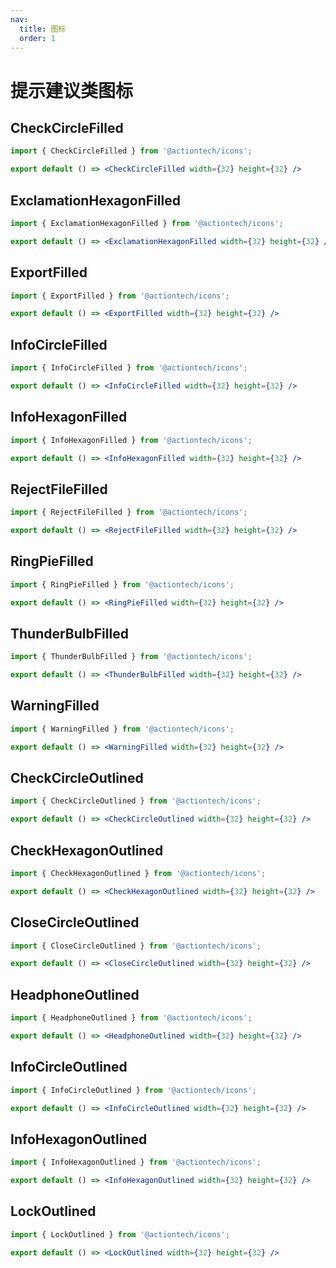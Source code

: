 ```yaml
---
nav:
  title: 图标
  order: 1
---
```

# 提示建议类图标
## CheckCircleFilled
```jsx
import { CheckCircleFilled } from '@actiontech/icons';

export default () => <CheckCircleFilled width={32} height={32} />
```

## ExclamationHexagonFilled
```jsx
import { ExclamationHexagonFilled } from '@actiontech/icons';

export default () => <ExclamationHexagonFilled width={32} height={32} />
```

## ExportFilled
```jsx
import { ExportFilled } from '@actiontech/icons';

export default () => <ExportFilled width={32} height={32} />
```

## InfoCircleFilled
```jsx
import { InfoCircleFilled } from '@actiontech/icons';

export default () => <InfoCircleFilled width={32} height={32} />
```

## InfoHexagonFilled
```jsx
import { InfoHexagonFilled } from '@actiontech/icons';

export default () => <InfoHexagonFilled width={32} height={32} />
```

## RejectFileFilled
```jsx
import { RejectFileFilled } from '@actiontech/icons';

export default () => <RejectFileFilled width={32} height={32} />
```

## RingPieFilled
```jsx
import { RingPieFilled } from '@actiontech/icons';

export default () => <RingPieFilled width={32} height={32} />
```

## ThunderBulbFilled
```jsx
import { ThunderBulbFilled } from '@actiontech/icons';

export default () => <ThunderBulbFilled width={32} height={32} />
```

## WarningFilled
```jsx
import { WarningFilled } from '@actiontech/icons';

export default () => <WarningFilled width={32} height={32} />
```

## CheckCircleOutlined
```jsx
import { CheckCircleOutlined } from '@actiontech/icons';

export default () => <CheckCircleOutlined width={32} height={32} />
```

## CheckHexagonOutlined
```jsx
import { CheckHexagonOutlined } from '@actiontech/icons';

export default () => <CheckHexagonOutlined width={32} height={32} />
```

## CloseCircleOutlined
```jsx
import { CloseCircleOutlined } from '@actiontech/icons';

export default () => <CloseCircleOutlined width={32} height={32} />
```

## HeadphoneOutlined
```jsx
import { HeadphoneOutlined } from '@actiontech/icons';

export default () => <HeadphoneOutlined width={32} height={32} />
```

## InfoCircleOutlined
```jsx
import { InfoCircleOutlined } from '@actiontech/icons';

export default () => <InfoCircleOutlined width={32} height={32} />
```

## InfoHexagonOutlined
```jsx
import { InfoHexagonOutlined } from '@actiontech/icons';

export default () => <InfoHexagonOutlined width={32} height={32} />
```

## LockOutlined
```jsx
import { LockOutlined } from '@actiontech/icons';

export default () => <LockOutlined width={32} height={32} />
```
